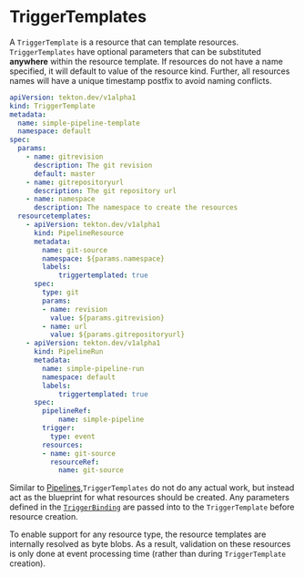 # TriggerTemplates
A `TriggerTemplate` is a resource that can template resources.
`TriggerTemplates` have optional parameters that can be substituted **anywhere** within the resource template.
If resources do not have a name specified, it will default to value of the resource kind.
Further, all resources names will have a unique timestamp postfix to avoid naming conflicts.

```YAML
apiVersion: tekton.dev/v1alpha1
kind: TriggerTemplate
metadata:
  name: simple-pipeline-template
  namespace: default
spec:
  params:
    - name: gitrevision
      description: The git revision
      default: master
    - name: gitrepositoryurl
      description: The git repository url
    - name: namespace
      description: The namespace to create the resources
  resourcetemplates:
    - apiVersion: tekton.dev/v1alpha1
      kind: PipelineResource
      metadata:
        name: git-source
        namespace: ${params.namespace}
        labels:
            triggertemplated: true
      spec:
        type: git
        params:
        - name: revision
          value: ${params.gitrevision}
        - name: url
          value: ${params.gitrepositoryurl}
    - apiVersion: tekton.dev/v1alpha1
      kind: PipelineRun
      metadata:
        name: simple-pipeline-run
        namespace: default
        labels:
            triggertemplated: true
      spec:
        pipelineRef:
            name: simple-pipeline
        trigger:
          type: event
        resources:
        - name: git-source
          resourceRef:
            name: git-source
```

Similar to [Pipelines](https://github.com/tektoncd/pipeline/blob/master/docs/pipelines.md),`TriggerTemplates` do not do any actual work, but instead act as the blueprint for what resources should be created.
Any parameters defined in the [`TriggerBinding`](triggerbindings.md) are passed into to the `TriggerTemplate` before resource creation.

To enable support for any resource type, the resource templates are internally resolved as byte blobs.
As a result, validation on these resources is only done at event processing time (rather than during `TriggerTemplate` creation).
